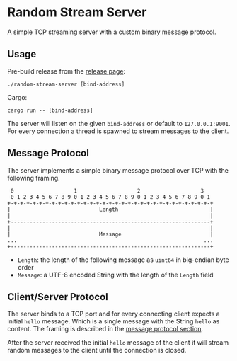 # Random Stream Server

A simple TCP streaming server with a custom binary message protocol.

## Usage

Pre-build release from the [release page](https://github.com/menski/random-stream-server/releases):
```
./random-stream-server [bind-address]
```

Cargo:
```
cargo run -- [bind-address]
```

The server will listen on the given `bind-address` or default to
`127.0.0.1:9001`. For every connection a thread is spawned to stream messages
to the client.

## Message Protocol

The server implements a simple binary message protocol over TCP with the
following framing.

```
 0                   1                   2                   3
 0 1 2 3 4 5 6 7 8 9 0 1 2 3 4 5 6 7 8 9 0 1 2 3 4 5 6 7 8 9 0 1
+-+-+-+-+-+-+-+-+-+-+-+-+-+-+-+-+-+-+-+-+-+-+-+-+-+-+-+-+-+-+-+-+
|                            Length                             |
|                                                               |
+---------------------------------------------------------------+
|                                                               |
|                            Message                            |
...                                                           ...
+---------------------------------------------------------------+
```

- `Length`: the length of the following message as `uint64` in big-endian byte
  order
- `Message`: a UTF-8 encoded String with the length of the `Length` field

## Client/Server Protocol

The server binds to a TCP port and for every connecting client expects a
initial `hello` message. Which is a single message with the String `hello` as
content. The framing is described in the [message protocol
section](#message-protocl).

After the server received the initial `hello` message of the client it will
stream random messages to the client until the connection is closed.
